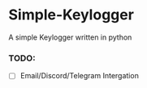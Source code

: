 # Simple-Keylogger
A simple Keylogger written in python

### TODO:

  - [ ] Email/Discord/Telegram Intergation 

